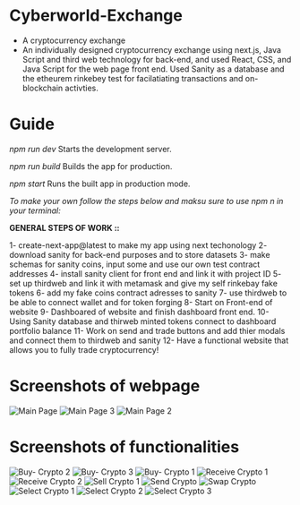 # Cyberworld-Exchange
- A cryptocurrency exchange
- An individually designed cryptocurrency exchange using next.js, Java Script and third web technology for back-end, and used React, CSS, and Java Script for the web page front end. Used Sanity as a database and the etheurem rinkebey test for facilatiating transactions and on-blockchain activties.

# Guide

*npm run dev*
Starts the development server.

*npm run build*
Builds the app for production.

*npm start*
Runs the built app in production mode.

*To make your own follow the steps below and maksu sure to use npm n in your terminal:*

**GENERAL STEPS OF WORK ::**

1- create-next-app@latest to make my app using next techonology
2- download sanity for back-end purposes and to store datasets
3- make schemas for sanity coins, input some and use our own test contract addresses
4- install sanity client for front end and link it with project ID
5- set up thirdweb and link it with metamask and give my self rinkebay fake tokens
6- add my fake coins contract adresses to sanity
7- use thirdweb to be able to connect wallet and for token forging
8- Start on Front-end of website
9- Dashboared of website and finish dashboard front end.
10- Using Sanity database and thirweb minted tokens connect to dashboard portfolio balance
11- Work on send and trade buttons and add thier modals and connect them to thirdweb and sanity
12- Have a functional website that allows you to fully trade cryptocurrency!

# Screenshots of webpage
![Main Page](https://user-images.githubusercontent.com/106610412/174415263-c1e50bd9-ff00-43f1-a818-120b6bafce19.PNG)
![Main Page 3](https://user-images.githubusercontent.com/106610412/174415272-56014a0d-f730-4b34-b82d-7be986c86702.PNG)
![Main Page 2](https://user-images.githubusercontent.com/106610412/174415276-34219441-7bfe-41e9-b287-fad00f537a51.PNG)

# Screenshots of functionalities
![Buy- Crypto 2](https://user-images.githubusercontent.com/106610412/174415301-865949ca-fa31-4682-9a06-975782c47b02.PNG)
![Buy- Crypto 3](https://user-images.githubusercontent.com/106610412/174415302-0e866a43-b067-4c26-87d7-d1660c90e997.PNG)
![Buy- Crypto 1](https://user-images.githubusercontent.com/106610412/174415304-09cfaba2-7067-44ce-90a6-16733922df86.PNG)
![Receive Crypto 1](https://user-images.githubusercontent.com/106610412/174415315-6bab592a-e385-4211-86f7-8b7d5fb04bd1.PNG)
![Receive Crypto 2](https://user-images.githubusercontent.com/106610412/174415316-e94d4dcc-36d7-49bb-9f8a-25ee1109c866.PNG)
![Sell Crypto 1](https://user-images.githubusercontent.com/106610412/174415322-8ae3d39c-de62-436e-9817-6942d71ccd3a.PNG)
![Send Crypto](https://user-images.githubusercontent.com/106610412/174415324-8d629eb6-5a08-4a78-9f72-a969ca3ce04d.PNG)
![Swap Crypto](https://user-images.githubusercontent.com/106610412/174415325-4a709824-2350-4ae3-abb4-5da66e91f7c0.PNG)
![Select Crypto 1](https://user-images.githubusercontent.com/106610412/174415329-168eb361-9715-4051-9704-61bd1b5e2c60.PNG)
![Select Crypto 2](https://user-images.githubusercontent.com/106610412/174415330-aa149489-2a8b-41b4-9c97-25d4d7081fe1.PNG)
![Select Crypto 3](https://user-images.githubusercontent.com/106610412/174415333-f16f044f-3627-4771-bb17-96d7641e7b94.PNG)


